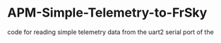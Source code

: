 APM-Simple-Telemetry-to-FrSky
=============================
code for reading simple telemetry data from the uart2 serial port of the 
